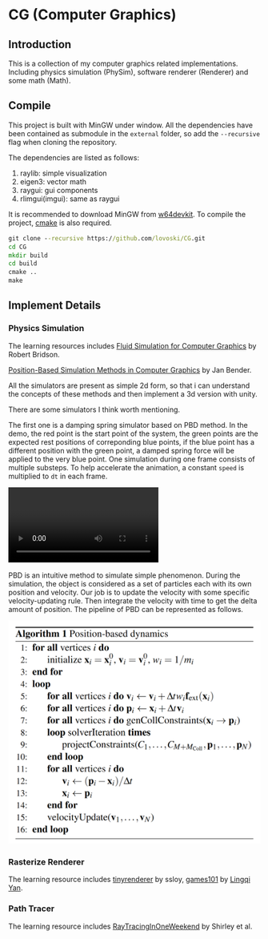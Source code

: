 # CG (Computer Graphics)

## Introduction

This is a collection of my computer graphics related implementations. Including physics simulation (PhySim), software renderer (Renderer) and some math (Math).

## Compile

This project is built with MinGW under window. All the dependencies have been contained as submodule in the `external` folder, so add the `--recursive` flag when cloning the repository.

The dependencies are listed as follows:

1. raylib: simple visualization
2. eigen3: vector math
3. raygui: gui components
4. rlimgui(imgui): same as raygui

It is recommended to download MinGW from [w64devkit](https://github.com/skeeto/w64devkit). To compile the project, [cmake](https://cmake.org/) is also required.

```cmd
git clone --recursive https://github.com/lovoski/CG.git
cd CG
mkdir build
cd build
cmake ..
make
```

## Implement Details

### Physics Simulation

The learning resources includes [Fluid Simulation for Computer Graphics](https://www.cs.ubc.ca/~rbridson/fluidsimulation/) by Robert Bridson.

[Position-Based Simulation Methods in Computer Graphics](https://mmacklin.com/EG2015PBD.pdf) by Jan Bender.

All the simulators are present as simple 2d form, so that i can understand the concepts of these methods and then implement a 3d version with unity.

There are some simulators I think worth mentioning.

The first one is a damping spring simulator based on PBD method.
In the demo, the red point is the start point of the system, the green points are the expected rest positions of correponding blue points, if the blue point has a different position with the green point, a damped spring force will be applied to the very blue point. One simulation during one frame consists of multiple substeps. To help accelerate the animation, a constant `speed` is multiplied to `dt` in each frame.

<video controls src="Assets/incompressible-demo.mp4" title="Incompressible demo"></video>

PBD is an intuitive method to simulate simple phenomenon. During the simulation, the object is considered as a set of particles each with its own position and velocity. Our job is to update the velocity with some specific velocity-updating rule. Then integrate the velocity with time to get the delta amount of position. The pipeline of PBD can be represented as follows.

![PBD-pipeline](Assets/PBD-pipeline.png)

### Rasterize Renderer

The learning resource includes [tinyrenderer](https://github.com/ssloy/tinyrenderer) by ssloy, [games101](https://sites.cs.ucsb.edu/~lingqi/teaching/games101.html) by [Lingqi Yan](https://sites.cs.ucsb.edu/~lingqi/index.html).

### Path Tracer

The learning resource includes [RayTracingInOneWeekend](https://raytracing.github.io/books/RayTracingInOneWeekend.html) by Shirley et al.
